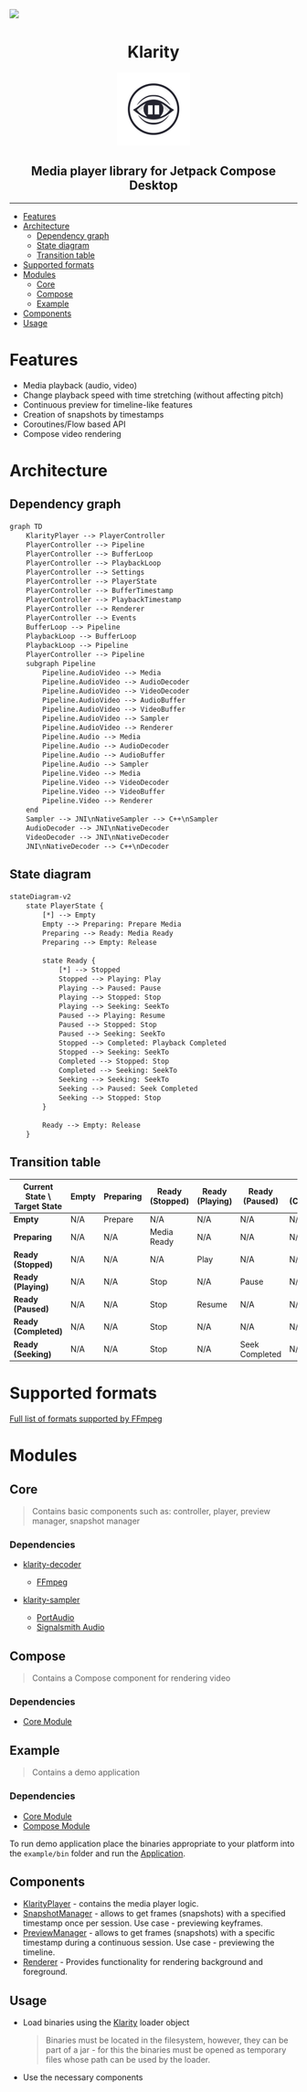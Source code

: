 <a href="https://www.buymeacoffee.com/numq"><img src="https://img.buymeacoffee.com/button-api/?text=Buy me a one way ticket&emoji=✈️&slug=numq&button_colour=5F7FFF&font_colour=ffffff&font_family=Inter&outline_colour=000000&coffee_colour=FFDD00" /></a>

<div align="center">
<h1>Klarity</h1>
<img src="./media/logo.png" alt="logo" height="128px"/>
<h2>Media player library for Jetpack Compose Desktop</h2>
</div>

---

- [Features](#features)
- [Architecture](#architecture)
    - [Dependency graph](#dependency-graph)
    - [State diagram](#state-diagram)
    - [Transition table](#transition-table)
- [Supported formats](#supported-formats)
- [Modules](#modules)
    - [Core](#core)
    - [Compose](#compose)
    - [Example](#example)
- [Components](#components)
- [Usage](#usage)

# Features

- Media playback (audio, video)
- Change playback speed with time stretching (without affecting pitch)
- Continuous preview for timeline-like features
- Creation of snapshots by timestamps
- Coroutines/Flow based API
- Compose video rendering

# Architecture

## Dependency graph

```mermaid
graph TD
    KlarityPlayer --> PlayerController
    PlayerController --> Pipeline
    PlayerController --> BufferLoop
    PlayerController --> PlaybackLoop
    PlayerController --> Settings
    PlayerController --> PlayerState
    PlayerController --> BufferTimestamp
    PlayerController --> PlaybackTimestamp
    PlayerController --> Renderer
    PlayerController --> Events
    BufferLoop --> Pipeline
    PlaybackLoop --> BufferLoop
    PlaybackLoop --> Pipeline
    PlayerController --> Pipeline
    subgraph Pipeline
        Pipeline.AudioVideo --> Media
        Pipeline.AudioVideo --> AudioDecoder
        Pipeline.AudioVideo --> VideoDecoder
        Pipeline.AudioVideo --> AudioBuffer
        Pipeline.AudioVideo --> VideoBuffer
        Pipeline.AudioVideo --> Sampler
        Pipeline.AudioVideo --> Renderer
        Pipeline.Audio --> Media
        Pipeline.Audio --> AudioDecoder
        Pipeline.Audio --> AudioBuffer
        Pipeline.Audio --> Sampler
        Pipeline.Video --> Media
        Pipeline.Video --> VideoDecoder
        Pipeline.Video --> VideoBuffer
        Pipeline.Video --> Renderer
    end
    Sampler --> JNI\nNativeSampler --> C++\nSampler
    AudioDecoder --> JNI\nNativeDecoder
    VideoDecoder --> JNI\nNativeDecoder
    JNI\nNativeDecoder --> C++\nDecoder
```

## State diagram

```mermaid
stateDiagram-v2
    state PlayerState {
        [*] --> Empty
        Empty --> Preparing: Prepare Media
        Preparing --> Ready: Media Ready
        Preparing --> Empty: Release

        state Ready {
            [*] --> Stopped
            Stopped --> Playing: Play
            Playing --> Paused: Pause
            Playing --> Stopped: Stop
            Playing --> Seeking: SeekTo
            Paused --> Playing: Resume
            Paused --> Stopped: Stop
            Paused --> Seeking: SeekTo
            Stopped --> Completed: Playback Completed
            Stopped --> Seeking: SeekTo
            Completed --> Stopped: Stop
            Completed --> Seeking: SeekTo
            Seeking --> Seeking: SeekTo
            Seeking --> Paused: Seek Completed
            Seeking --> Stopped: Stop
        }

        Ready --> Empty: Release
    }
```

## Transition table

| Current State \ Target State | Empty | Preparing | Ready (Stopped) | Ready (Playing) | Ready (Paused) | Ready (Completed) | Ready (Seeking) | Released |
|------------------------------|-------|-----------|-----------------|-----------------|----------------|-------------------|-----------------|----------|
| **Empty**                    | N/A   | Prepare   | N/A             | N/A             | N/A            | N/A               | N/A             | N/A      |
| **Preparing**                | N/A   | N/A       | Media Ready     | N/A             | N/A            | N/A               | N/A             | Release  |
| **Ready (Stopped)**          | N/A   | N/A       | N/A             | Play            | N/A            | N/A               | SeekTo          | Release  |
| **Ready (Playing)**          | N/A   | N/A       | Stop            | N/A             | Pause          | N/A               | SeekTo          | N/A      |
| **Ready (Paused)**           | N/A   | N/A       | Stop            | Resume          | N/A            | N/A               | SeekTo          | N/A      |
| **Ready (Completed)**        | N/A   | N/A       | Stop            | N/A             | N/A            | N/A               | SeekTo          | N/A      |
| **Ready (Seeking)**          | N/A   | N/A       | Stop            | N/A             | Seek Completed | N/A               | SeekTo          | N/A      |

# Supported formats

[Full list of formats supported by FFmpeg](https://ffmpeg.org/ffmpeg-formats.html)

# Modules

## Core

> Contains basic components such as: controller, player, preview manager, snapshot manager

### Dependencies

- [klarity-decoder](https://github.com/numq/klarity-decoder)
    - [FFmpeg](https://www.ffmpeg.org/)

- [klarity-sampler](https://github.com/numq/klarity-sampler)
    - [PortAudio](https://github.com/PortAudio/portaudio/)
    - [Signalsmith Audio](https://github.com/Signalsmith-Audio/signalsmith-stretch)

## Compose

> Contains a Compose component for rendering video

### Dependencies

- [Core Module](#core)

## Example

> Contains a demo application

### Dependencies

- [Core Module](#core)
- [Compose Module](#compose)

To run demo application place the binaries appropriate to your platform into the `example/bin` folder and run
the [Application](example/src/main/kotlin/application/Application.kt).

## Components

- [KlarityPlayer](core/src/main/kotlin/player/KlarityPlayer.kt) - contains the media player logic.
- [SnapshotManager](core/src/main/kotlin/snapshot/SnapshotManager.kt) - allows to get frames (snapshots) with a
  specified timestamp once per session. Use case - previewing keyframes.
- [PreviewManager](core/src/main/kotlin/preview/PreviewManager.kt) - allows to get frames (snapshots) with a
  specific timestamp during a continuous session. Use case - previewing the timeline.
- [Renderer](compose/src/main/kotlin/renderer/Renderer.kt) - Provides functionality for rendering background and
  foreground.

## Usage

- Load binaries using the [Klarity](core/src/main/kotlin/library/Klarity.kt) loader object
  > Binaries must be located in the filesystem, however, they can be part of a jar - for this the binaries must be
  opened
  > as temporary files whose path can be used by the loader.
- Use the necessary components